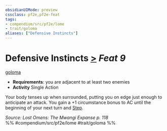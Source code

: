 ```yaml
---
obsidianUIMode: preview
cssclass: pf2e,pf2e-feat
tags:
- compendium/src/pf2e/lome
- trait/goloma
aliases: ["Defensive Instincts"]
---
```

# Defensive Instincts  [>](../../rules/core-rulebook/chapter-9-playing-the-game.md#Actions "Single Action") *Feat 9*  
[goloma](../../rules/traits/goloma-lome.md)  

- **Requirements**: you are adjacent to at least two enemies
- **Activity** Single Action

Your body tenses up when surrounded, putting you on edge just enough to anticipate an attack. You gain a +1 circumstance bonus to AC until the beginning of your next turn and [Step](../../rules/actions/step.md).

*Source: Lost Omens: The Mwangi Expanse p. 118*  
%% #compendium/src/pf2e/lome #trait/goloma %%